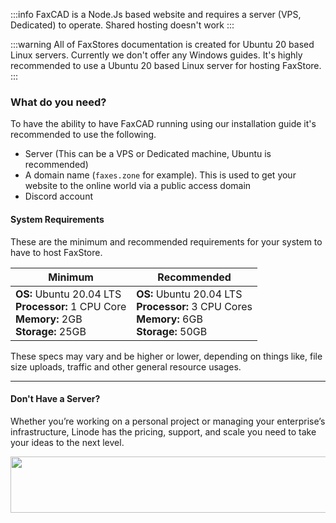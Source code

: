 :::info
FaxCAD is a Node.Js based website and requires a server (VPS, Dedicated) to operate. Shared hosting doesn't work
:::

:::warning
All of FaxStores documentation is created for Ubuntu 20 based Linux servers. Currently we don't offer any Windows guides. It's highly recommended to use a Ubuntu 20 based Linux server for hosting FaxStore.
:::


### What do you need?

To have the ability to have FaxCAD running using our installation guide it's recommended to use the following.


- Server (This can be a VPS or Dedicated machine, Ubuntu is recommended)
- A domain name (`faxes.zone` for example). This is used to get your website to the online world via a public access domain
- Discord account


#### System Requirements

These are the minimum and recommended requirements for your system to have to host FaxStore.

| Minimum                                                              | Recommended                                                            |
|----------------------------------------------------------------------|------------------------------------------------------------------------|
| **OS:** Ubuntu 20.04 LTS <br>**Processor:** 1 CPU Core <br>**Memory:** 2GB <br>**Storage:** 25GB | **OS:** Ubuntu 20.04 LTS <br>**Processor:** 3 CPU Cores <br>**Memory:** 6GB <br>**Storage:** 50GB |

These specs may vary and be higher or lower, depending on things like, file size uploads, traffic and other general resource usages.


---

#### Don't Have a Server?

Whether you’re working on a personal project or managing your enterprise’s infrastructure, Linode has the pricing, support, and scale you need to take your ideas to the next level.

<a href="https://linode.gvw92c.net/c/3604466/903982/10906" target="_blank" id="903982"><img src="https://weblutions.com/i/GSM2SG.png" border="0" alt="" width="728" height="90"/></a>